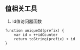 ## 值相关工具

1. Id值访问器函数
```
function uniqueId(prefix) {
	var id = ++idCounter
	return toString(prefix) + id
}
```